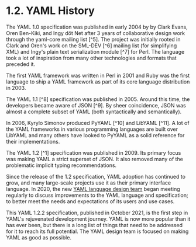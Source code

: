 # 1.2. YAML History

The YAML 1.0 specification was published in early 2004 by by Clark Evans, Oren Ben-Kiki, and Ingy döt Net after 3 years of collaborative design work through the yaml-core mailing list [^5]. The project was initially rooted in Clark and Oren's work on the SML-DEV [^6] mailing list (for simplifying XML) and Ingy's plain text serialization module [^7] for Perl. The language took a lot of inspiration from many other technologies and formats that preceded it.

The first YAML framework was written in Perl in 2001 and Ruby was the first language to ship a YAML framework as part of its core language distribution in 2003.

The YAML 1.1 [^8] specification was published in 2005. Around this time, the developers became aware of JSON [^9]. By sheer coincidence, JSON was almost a complete subset of YAML (both syntactically and semantically).

In 2006, Kyrylo Simonov produced PyYAML [^10] and LibYAML [^11]. A lot of the YAML frameworks in various programming languages are built over LibYAML and many others have looked to PyYAML as a solid reference for their implementations.

The YAML 1.2 [^1] specification was published in 2009. Its primary focus was making YAML a strict superset of JSON. It also removed many of the problematic implicit typing recommendations.

Since the release of the 1.2 specification, YAML adoption has continued to grow, and many large-scale projects use it as their primary interface language. In 2020, the new [YAML language design team](https://yaml.org/spec/1.2.2/ext/team) began meeting regularly to discuss improvements to the YAML language and specification; to better meet the needs and expectations of its users and use cases.

This YAML 1.2.2 specification, published in October 2021, is the first step in YAML's rejuvenated development journey. YAML is now more popular than it has ever been, but there is a long list of things that need to be addressed for it to reach its full potential. The YAML design team is focused on making YAML as good as possible.